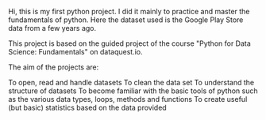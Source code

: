 Hi, this is my first python project. I did it mainly to practice and master the fundamentals of python. Here the dataset used is the Google Play Store data from a few years ago.

This project is based on the guided project of the course "Python for Data Science: Fundamentals" on dataquest.io.

The aim of the projects are:

To open, read and handle datasets
To clean the data set
To understand the structure of datasets
To become familiar with the basic tools of python such as the various data types, loops, methods and functions
To create useful (but basic) statistics based on the data provided
